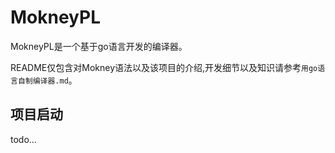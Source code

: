# MokneyPL

MokneyPL是一个基于go语言开发的编译器。

README仅包含对Mokney语法以及该项目的介绍,开发细节以及知识请参考`用go语言自制编译器.md`。





## 项目启动

todo...